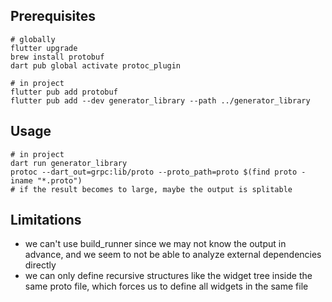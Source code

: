 ## Prerequisites

```
# globally
flutter upgrade
brew install protobuf
dart pub global activate protoc_plugin

# in project
flutter pub add protobuf
flutter pub add --dev generator_library --path ../generator_library
```

## Usage

```
# in project
dart run generator_library
protoc --dart_out=grpc:lib/proto --proto_path=proto $(find proto -iname "*.proto")
# if the result becomes to large, maybe the output is splitable
```

## Limitations

- we can't use build_runner since we may not know the output in advance, and we seem to not be able to analyze external dependencies directly
- we can only define recursive structures like the widget tree inside the same proto file, which forces us to define all widgets in the same file

